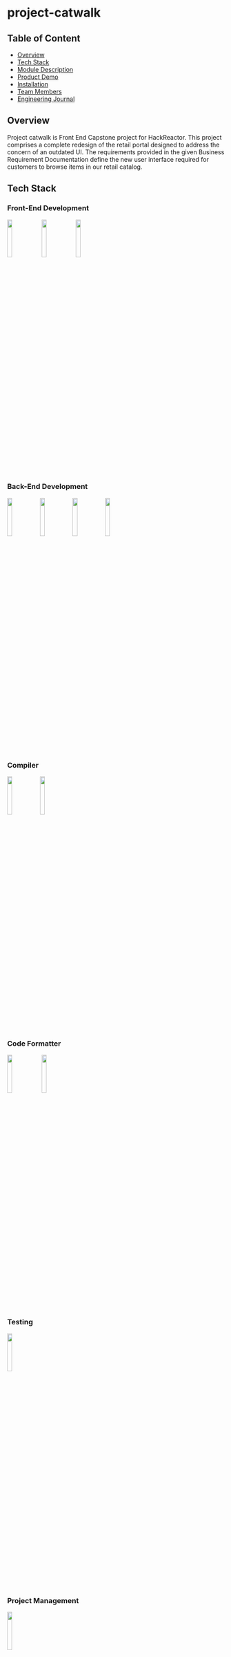 # project-catwalk

## Table of Content
- [Overview](#Overview)
- [Tech Stack](#Tech-Stack)
- [Module Description](#Module-Description)
- [Product Demo](#Product-Demo)
- [Installation](#Installation)
- [Team Members](#Team-Members)
- [Engineering Journal](https://gist.github.com/ZiyeS123/65e925e9690ccb0591cc5a888dd88d57)

## Overview
Project catwalk is Front End Capstone project for HackReactor. This project comprises a complete redesign of the retail portal designed to address the concern of an outdated UI. The requirements provided in the given Business Requirement Documentation define the new user interface required for customers to browse items in our retail catalog.


## Tech Stack
### Front-End Development
<img width="15%" src="https://www.vectorlogo.zone/logos/reactjs/reactjs-ar21.svg"> <img width="15%" src="https://www.vectorlogo.zone/logos/netlifyapp_watercss/netlifyapp_watercss-ar21.svg"> <img width="15%" src="https://raw.githubusercontent.com/styled-components/brand/master/styled-components.png">

### Back-End Development
 <img width="15%" src="https://www.vectorlogo.zone/logos/nodejs/nodejs-ar21.svg"><img width="15%" src="https://www.vectorlogo.zone/logos/nodemonio/nodemonio-ar21.svg"><img width="15%" src="https://www.vectorlogo.zone/logos/expressjs/expressjs-ar21.svg"><img width="15%" src="https://user-images.githubusercontent.com/8939680/57233884-20344080-6fe5-11e9-8df3-0df1282e1574.png">

### Compiler
 <img width="15%" src="https://www.vectorlogo.zone/logos/js_webpack/js_webpack-ar21.svg"><img width="15%" src="https://www.vectorlogo.zone/logos/babeljs/babeljs-ar21.svg">

### Code Formatter
<img width="15%" src="https://www.vectorlogo.zone/logos/eslint/eslint-ar21.svg"> <img width="15%" src="https://raw.githubusercontent.com/prettier/prettier-logo/master/images/prettier-banner-light.png">


### Testing
 <img width="15%" src="https://www.vectorlogo.zone/logos/jestjsio/jestjsio-ar21.svg">

### Project Management
 <img width="15%" src="https://www.vectorlogo.zone/logos/trello/trello-ar21.svg">

### Deployment
<img width="15%" src="https://www.vectorlogo.zone/logos/amazon_aws/amazon_aws-ar21.svg">


---

## Module Description

### Related Product & Outfit List
Developed by [Ziye Song](https://github.com/ZiyeS123)

The Related Items & Comparison module will display two sets of related products. The first set will be a list of products, that are related to the product currently being viewed. The second set will be a list, custom created by the user, of products which the user has grouped with the current product into an ‘outfit’.  
My goal was to design the UI and complete all functionalities for related product and outfit list. Detailed features indlude:
#### Related Products
- Custom navigation arrow buttons to scroll individual cards left or right. Automatically appears when there are scrollable items and reflects user window screen size.
- Action button for related item product cards, brings up a comparison modal for comparing the features of current product displayed and it's related products.
- Product Cards are clickable to navigate to the selected product detail page.
- Star rating score displayed in linear gradient.
#### Outfit Lists
- Custom navigation arrow buttons to scroll individual cards left or right. Automatically appears when there are scrollable items and reflects user window screen size.
- Add to outfit button for add product to outfit collection. Sticks while scrolling.
- Action button for outfit cards to delete individual product from collection.
- Outfit collection should persist for each user.
- Star rating score displayed in linear gradient.

## Product Demo

https://user-images.githubusercontent.com/88356949/147788360-a7710a37-4a7f-402f-8520-dd09fa4fe637.mov

## Lighthouse Report
<img src="https://user-images.githubusercontent.com/88356949/141605638-132940e7-c7e0-4ea9-a392-c54b482e54ff.png">


## Installation
Fork the repo and clone to your local machine. After completion, follow these steps to install.

1. Make a copy of the file `server/config/config.example.js` and rename to `config.js`
2. Assign the `API_KEY` variable to your GitHub token. You can read more about API token [here](https://docs.github.com/en/authentication/keeping-your-account-and-data-secure/creating-a-personal-access-token).
3. Install dependencies

    ```bash
    npm install
    ```

4. In one terminal, build the webpack bundle

    ```bash
    npm run react-dev
    ```

5. In another terminal, start the server

    ```bash
    npm run server-dev
    ```

6. Visit [localhost:3000](http://localhost:3000) in the browser


## Team Members 
- Kyle Hahn
- Ziye Song
- Guillermo Martinez
- John Hwang




